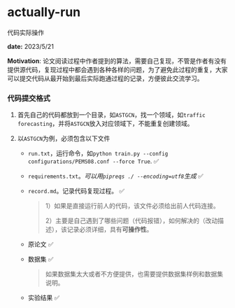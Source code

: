 # actually-run
代码实际操作

**date:**  2023/5/21

**Motivation**: 论文阅读过程中作者提到的算法，需要自己复现，不管是作者有没有提供源代码，复现过程中都会遇到各种各样的问题，为了避免此过程的重复，大家可以提交代码从最开始到最后实际跑通过程的记录，方便彼此交流学习。



### 代码提交格式

1. 首先自己的代码都放到一个目录，如`ASTGCN`，找一个领域，如`traffic forecasting`，并将`ASTGCN`放入对应领域下，不能重复创建领域。

2. 以`ASTGCN`为例，必须包含以下文件

   * `run.txt`，运行命令，如`python train.py --config configurations/PEMS08.conf --force True`.  ✅

   * `requirements.txt`。*可以用`pipreqs ./ --encoding=utf8`生成* 	✅

   * `record.md`。记录代码复现过程。  ✅

     > 1）如果是直接运行前人的代码，该文件必须给出前人代码连接。
     >
     > 2）主要是自己遇到了哪些问题（代码报错），如何解决的（改动描述），该记录必须详细，具有**可操作性**。

   * 原论文  ✅

   * 数据集  ✅

     > 如果数据集太大或者不方便提供，也需要提供数据集样例和数据集说明。

   * 实验结果  ✅







